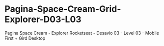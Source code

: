 # Pagina-Space-Cream-Grid-Explorer-D03-L03
Pagina Space Cream - Explorer Rocketseat - Desavio 03 - Level 03 - Mobile First + Gird Desktop
